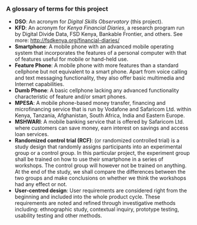 ### A glossary of terms for this project

* __DSO__: An acronym for *Digital Skills Observatory* (this project).
* __KFD__: An acronym for *Kenya Financial Diaries*, a research program run by Digital Divide Data, FSD Kenya, Bankable Frontier, and others. See more: http://fsdkenya.org/financial-diaries/
* __Smartphone__: A mobile phone with an advanced mobile operating system that incorporates the features of a personal computer with that of features useful for mobile or hand-held use.
* __Feature Phone__: A mobile phone with more features than a standard cellphone but not equivalent to a smart phone. Apart from voice calling and text messaging functionality, they also offer basic multimedia and Internet capabilities.
* __Dumb Phone__: A basic cellphone lacking any advanced functionality characteristic of feature and/or smart phones.
* __MPESA__: A mobile phone-based money transfer, financing and microfinancing service that is run by Vodafone and Safaricom Ltd. within Kenya, Tanzania, Afghanistan, South Africa, India and Eastern Europe.
* __MSHWARI__: A mobile banking service that is offered by Safaricom Ltd. where customers can save money, earn interest on savings and access loan services.
* __Randomized control trial (RCF)__: (or randomized controlled trial) is a study design that randomly assigns participants into an experimental group or a control group. In this particular project, the experiment group shall be trained on how to use their smartphone in a series of workshops. The control group will however not be trained on anything. At the end of the study, we shall compare the differences between the two groups and make conclusions on whether we think the workshops had any effect or not.
* __User-centred design__: User requirements are considered right from the beginning and included into the whole product cycle. These requirements are noted and refined through investigative methods including: ethnographic study, contextual inquiry, prototype testing, usability testing and other methods.
